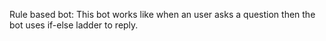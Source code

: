 Rule based bot: This bot works like when an user asks a question then the bot uses if-else ladder to reply. 
